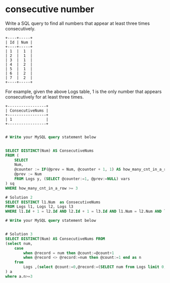 # consecutive number

Write a SQL query to find all numbers that appear at least three times consecutively.
```
+----+-----+
| Id | Num |
+----+-----+
| 1  |  1  |
| 2  |  1  |
| 3  |  1  |
| 4  |  2  |
| 5  |  1  |
| 6  |  2  |
| 7  |  2  |
+----+-----+
```
For example, given the above Logs table, 1 is the only number that appears consecutively for at least three times.
```
+-----------------+
| ConsecutiveNums |
+-----------------+
| 1               |
+-----------------+
```

```SQL

# Write your MySQL query statement below


SELECT DISTINCT(Num) AS ConsecutiveNums
FROM (
    SELECT
    Num,
    @counter := IF(@prev = Num, @counter + 1, 1) AS how_many_cnt_in_a_row,
    @prev := Num
    FROM Logs y, (SELECT @counter:=1, @prev:=NULL) vars
) sq
WHERE how_many_cnt_in_a_row >= 3

# Solution 2
SELECT DISTINCT l1.Num  as ConsecutiveNums
FROM Logs l1, Logs l2, Logs l3  
WHERE l1.Id + 1 = l2.Id AND l2.Id + 1 = l3.Id AND l1.Num = l2.Num AND l2.Num = l3.Num

# Write your MySQL query statement below


# Solution 3
SELECT DISTINCT(Num) AS ConsecutiveNums FROM
(select num,
	case
		when @record = num then @count:=@count+1
		when @record <> @record:=num then @count:=1 end as n
    from
	    Logs ,(select @count:=0,@record:=(SELECT num from Logs limit 0,1)) r
) a
where a.n>=3
```
